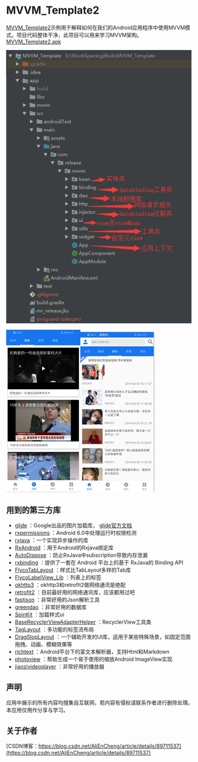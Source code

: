 MVVM_Template2
=

[MVVM_Template2](https://github.com/enChenging/MVVM_Template2)示例用于解释如何在我们的Android应用程序中使用MVVM模式。项目代码整体干净，此项目可以用来学习MVVM架构。[MVVM_Template2.apk](https://download.csdn.net/download/aliencheng/11160067)

<img src="https://github.com/enChenging/MVVM_Template/blob/master/screenshot/mvvm.png" width="500">

<img src="https://github.com/enChenging/MVVM_Template/blob/master/screenshot/mvvm2.png" width="200"><img src="https://github.com/enChenging/MVVM_Template/blob/master/screenshot/mvvm3.png" width="200">


用到的第三方库
-
- [glide](https://github.com/bumptech/glide)
	：Google出品的图片加载库， 
[glide官方文档](https://mrfu.me/2016/02/27/Glide_Getting_Started/)
- [rxpermissions](https://github.com/tbruyelle/RxPermissions)
	：Android 6.0中处理运行时权限检测
- [rxjava](https://github.com/ReactiveX/RxJava)
	：一个实现异步操作的库
- [RxAndroid](https://github.com/ReactiveX/RxAndroid)
	：用于Android的Rxjava绑定库
- [AutoDispose](https://github.com/uber/AutoDispose)
	：防止RxJava中subscription导致内存泄漏
- [rxbinding](https://github.com/JakeWharton/RxBinding)
	：提供了一套在 Android 平台上的基于 RxJava的 Binding API	
- [FlycoTabLayout](https://github.com/H07000223/FlycoTabLayout)
	：样式比TabLayout多样的Tab库
- [FlycoLabelView_Lib](https://github.com/H07000223/FlycoLabelView)
	：列表上的标签
- [okhttp3](https://github.com/square/okhttp)
	：okhttp3和retrofit2做网络通讯是绝配
- [retrofit2](https://github.com/square/retrofit)
	：目前最好用的网络通讯库，应该都用过吧
- [fastjson](https://github.com/alibaba/fastjson)
	：非常好用的Json解析工具
- [greendao](https://github.com/greenrobot/greenDAO)
	：非常好用的数据库
- [SpinKit](https://github.com/ybq/Android-SpinKit)
	：加载样式ui
- [BaseRecyclerViewAdapterHelper](https://github.com/CymChad/BaseRecyclerViewAdapterHelper)
	：RecyclerView工具类
- [TagLayout](https://github.com/Rukey7/TagLayout)
	：多功能的标签流布局
- [DragSlopLayout](https://github.com/Rukey7/DragSlopLayout)
	：一个辅助开发的UI库，适用于某些特殊场景，如固定范围拖拽、动画、模糊效果等
- [richtext](https://github.com/zzhoujay/RichText)
	：Android平台下的富文本解析器，支持Html和Markdown
- [photoview](https://github.com/chrisbanes/PhotoView)
	：帮助生成一个易于使用的缩放Android ImageView实现
- [jiaozivideoplayer](https://github.com/lipangit/JiaoZiVideoPlayer)
	：非常好用的播放器
 
声明
-
应用中展示的所有内容均搜集自互联网，若内容有侵权请联系作者进行删除处理。本应用仅用作分享与学习。

关于作者
-
[CSDN博客：https://blog.csdn.net/AliEnCheng/article/details/89711537](https://blog.csdn.net/AliEnCheng/article/details/89711537)
